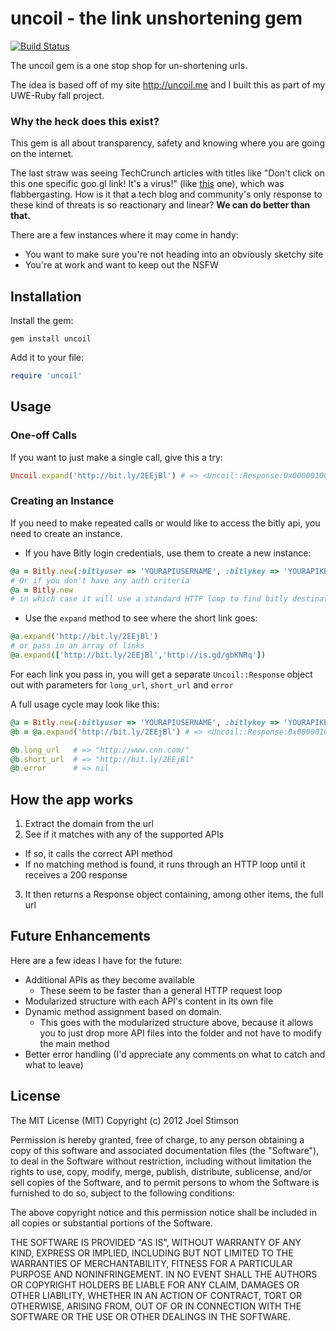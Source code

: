 # uncoil - the link unshortening gem

[![Build Status](https://secure.travis-ci.org/stim371/uncoil.png)](http://travis-ci.org/stim371/uncoil)

The uncoil gem is a one stop shop for un-shortening urls.

The idea is based off of my site http://uncoil.me and I built this as part of my UWE-Ruby fall project.

### Why the heck does this exist?
This gem is all about transparency, safety and knowing where you are going on the internet.

The last straw was seeing TechCrunch articles with titles like "Don't click on this one specific goo.gl link! It's a virus!" (like [this](http://techcrunch.com/2010/12/07/twitter-virus/) one), which was flabbergasting. How is it that a tech blog and community's only response to these kind of threats is so reactionary and linear? **We can do better than that.**

There are a few instances where it may come in handy:

* You want to make sure you're not heading into an obviously sketchy site
* You're at work and want to keep out the NSFW

## Installation

Install the gem:

    gem install uncoil

Add it to your file:

```ruby
require 'uncoil'
```

## Usage

### One-off Calls
If you want to just make a single call, give this a try:

```ruby
Uncoil.expand('http://bit.ly/2EEjBl') # => <Uncoil::Response:0x00000100a0d948 @long_url="http://www.cnn.com/" @short_url="http://bit.ly/2EEjBl" @error=nil>
```

### Creating an Instance
If you need to make repeated calls or would like to access the bitly api, you need to create an instance.

* If you have Bitly login credentials, use them to create a new instance:

```ruby
@a = Bitly.new(:bitlyuser => 'YOURAPIUSERNAME', :bitlykey => 'YOURAPIKEY')
# Or if you don't have any auth criteria
@a = Bitly.new
# in which case it will use a standard HTTP loop to find bitly destination urls
```

* Use the  `expand` method to see where the short link goes:

```ruby
@a.expand('http://bit.ly/2EEjBl')
# or pass in an array of links
@a.expand(['http://bit.ly/2EEjBl','http://is.gd/gbKNRq'])
```

For each link you pass in, you will get a separate `Uncoil::Response` object out with parameters for `long_url`, `short_url` and `error`

A full usage cycle may look like this:

```ruby
@a = Bitly.new(:bitlyuser => 'YOURAPIUSERNAME', :bitlykey => 'YOURAPIKEY')
@b = @a.expand('http://bit.ly/2EEjBl') # => <Uncoil::Response:0x00000100a0d948 @long_url="http://www.cnn.com/" @short_url="http://bit.ly/2EEjBl" @error=nil>

@b.long_url   # => "http://www.cnn.com/"
@b.short_url  # => "http://bit.ly/2EEjBl"
@b.error      # => nil
```

## How the app works

1. Extract the domain from the url
2. See if it matches with any of the supported APIs
  * If so, it calls the correct API method
  * If no matching method is found, it runs through an HTTP loop until it receives a 200 response
3. It then returns a Response object containing, among other items, the full url

## Future Enhancements
Here are a few ideas I have for the future:

* Additional APIs as they become available
  * These seem to be faster than a general HTTP request loop
* Modularized structure with each API's content in its own file
* Dynamic method assignment based on domain.  
  * This goes with the modularized structure above, because it allows you to just drop more API files into the folder and not have to modify the main method
* Better error handling (I'd appreciate any comments on what to catch and what to leave)

## License

The MIT License (MIT)
Copyright (c) 2012 Joel Stimson

Permission is hereby granted, free of charge, to any person obtaining a copy of this software and associated documentation files (the "Software"), to deal in the Software without restriction, including without limitation the rights to use, copy, modify, merge, publish, distribute, sublicense, and/or sell copies of the Software, and to permit persons to whom the Software is furnished to do so, subject to the following conditions:

The above copyright notice and this permission notice shall be included in all copies or substantial portions of the Software.

THE SOFTWARE IS PROVIDED "AS IS", WITHOUT WARRANTY OF ANY KIND, EXPRESS OR IMPLIED, INCLUDING BUT NOT LIMITED TO THE WARRANTIES OF MERCHANTABILITY, FITNESS FOR A PARTICULAR PURPOSE AND NONINFRINGEMENT. IN NO EVENT SHALL THE AUTHORS OR COPYRIGHT HOLDERS BE LIABLE FOR ANY CLAIM, DAMAGES OR OTHER LIABILITY, WHETHER IN AN ACTION OF CONTRACT, TORT OR OTHERWISE, ARISING FROM, OUT OF OR IN CONNECTION WITH THE SOFTWARE OR THE USE OR OTHER DEALINGS IN THE SOFTWARE.
